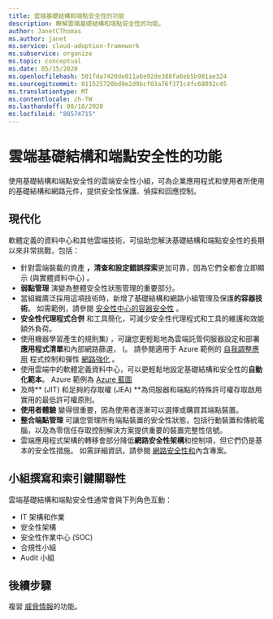 ```yaml
---
title: 雲端基礎結構和端點安全性的功能
description: 瞭解雲端基礎結構和端點安全性的功能。
author: JanetCThomas
ms.author: janet
ms.service: cloud-adoption-framework
ms.subservice: organize
ms.topic: conceptual
ms.date: 05/15/2020
ms.openlocfilehash: 501fda7420de811a6e92de388fa6eb5b981ae324
ms.sourcegitcommit: 011525720bd9e2d9bcf03a76f371c4fc68092c45
ms.translationtype: MT
ms.contentlocale: zh-TW
ms.lasthandoff: 08/18/2020
ms.locfileid: "88574715"
---
```

# <a name="function-of-cloud-infrastructure-and-endpoint-security"></a>雲端基礎結構和端點安全性的功能

使用基礎結構和端點安全性的雲端安全性小組，可為企業應用程式和使用者所使用的基礎結構和網路元件，提供安全性保護、偵探和回應控制。

## <a name="modernization"></a>現代化

軟體定義的資料中心和其他雲端技術，可協助您解決基礎結構和端點安全性的長期以來非常挑戰，包括：

- 針對雲端裝載的資產 **，清查和設定錯誤探索**更加可靠，因為它們全都會立即顯示 (與實體資料中心) 。
- **弱點管理** 演變為整體安全性狀態管理的重要部分。
- 當組織廣泛採用這項技術時，新增了基礎結構和網路小組管理及保護**的容器技術**。 如需範例，請參閱 [安全性中心的容器安全性](/azure/security-center/container-security) 。
- **安全性代理程式合併** 和工具簡化，可減少安全性代理程式和工具的維護和效能額外負荷。
- 使用機器學習產生的規則集) ，可讓您更輕鬆地為雲端託管伺服器設定和部署**應用程式清單**和內部網路篩選， (。 請參閱適用于 Azure 範例的 [自我調整應用](/azure/security-center/security-center-adaptive-application) 程式控制和彈性 [網路強化](/azure/security-center/security-center-adaptive-network-hardening) 。
- 使用雲端中的軟體定義資料中心，可以更輕鬆地設定基礎結構和安全性的**自動化範本**。 Azure 範例為 [Azure 藍圖](/azure/governance/blueprints/overview)
- 及時** (JIT) 和足夠的存取權 (JEA) **為伺服器和端點的特殊許可權存取啟用實用的最低許可權原則。
- **使用者體驗** 變得很重要，因為使用者逐漸可以選擇或購買其端點裝置。
- **整合端點管理** 可讓您管理所有端點裝置的安全性狀態，包括行動裝置和傳統電腦，以及為零信任存取控制解決方案提供重要的裝置完整性信號。
- 雲端應用程式架構的轉移會部分降低**網路安全性架構**和控制項，但它們仍是基本的安全性措施。 如需詳細資訊，請參閱 [網路安全性和](/azure/architecture/framework/security/network-security-containment)內含專案。

## <a name="team-composition-and-key-relationships"></a>小組撰寫和索引鍵關聯性

雲端基礎結構和端點安全性通常會與下列角色互動：

- IT 架構和作業
- 安全性架構
- 安全性作業中心 (SOC)
- 合規性小組
- Audit 小組

## <a name="next-steps"></a>後續步驟

複習 [威脅情報](./cloud-security-threat-intelligence.md)的功能。
